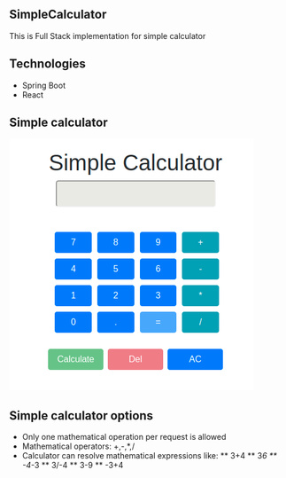 ## SimpleCalculator
This is Full Stack implementation for simple calculator

## Technologies
* Spring Boot
* React

## Simple calculator
<img src="images/calculator.png" width="whatever" height="whatever"> 

## Simple calculator options
* Only one mathematical operation per request is allowed
* Mathematical operators: +,-,*,/
* Calculator can resolve mathematical expressions like:
  ** 3+4
  ** 3*6
  ** -4*-3
  ** 3/-4
  ** 3-9
  ** -3+4
 
